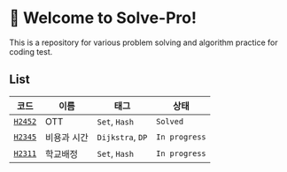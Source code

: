# 🚀 Welcome to Solve-Pro!

This is a repository for various problem solving and algorithm practice for coding test.

## List

|코드|이름|태그|상태|
|---|---|---|---|
|[`H2452`](https://github.com/solve-pro/H2452)|OTT|`Set`, `Hash`|`Solved`||
|[`H2345`](https://github.com/solve-pro/H2345)|비용과 시간|`Dijkstra`, `DP`|`In progress`||
|[`H2311`](https://github.com/solve-pro/H2311)|학교배정|`Set`, `Hash`|`In progress`||
